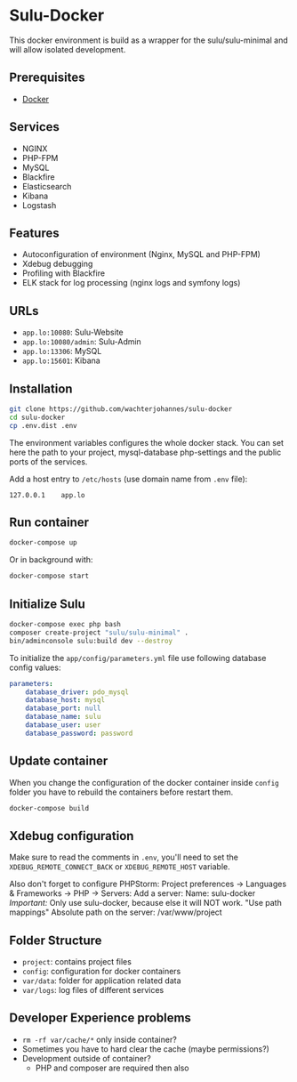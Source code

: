 # Sulu-Docker

This docker environment is build as a wrapper for the sulu/sulu-minimal and will allow isolated development.

## Prerequisites

* [Docker](https://docs.docker.com/engine/installation/)

## Services

* NGINX
* PHP-FPM
* MySQL
* Blackfire
* Elasticsearch
* Kibana
* Logstash

## Features

* Autoconfiguration of environment (Nginx, MySQL and PHP-FPM)
* Xdebug debugging
* Profiling with Blackfire
* ELK stack for log processing (nginx logs and symfony logs)

## URLs

* `app.lo:10080`: Sulu-Website
* `app.lo:10080/admin`: Sulu-Admin
* `app.lo:13306`: MySQL
* `app.lo:15601`: Kibana

## Installation

```bash
git clone https://github.com/wachterjohannes/sulu-docker
cd sulu-docker
cp .env.dist .env
```

The environment variables configures the whole docker stack. You can set here the path to your project, mysql-database php-settings and the public ports of the services.

Add a host entry to `/etc/hosts` (use domain name from `.env` file):

```
127.0.0.1    app.lo
```

## Run container

```bash
docker-compose up
```

Or in background with:

```bash
docker-compose start
```

## Initialize Sulu

```bash
docker-compose exec php bash
composer create-project "sulu/sulu-minimal" .
bin/adminconsole sulu:build dev --destroy
```

To initialize the `app/config/parameters.yml` file use following database config values:

```yml
parameters:
    database_driver: pdo_mysql
    database_host: mysql
    database_port: null
    database_name: sulu
    database_user: user
    database_password: password
```

## Update container

When you change the configuration of the docker container inside `config` folder you have to rebuild the containers before restart them.

```bash
docker-compose build
```

## Xdebug configuration

Make sure to read the comments in `.env`, you'll need to set the `XDEBUG_REMOTE_CONNECT_BACK` or `XDEBUG_REMOTE_HOST` variable.

Also don't forget to configure PHPStorm:
Project preferences -> Languages & Frameworks -> PHP -> Servers:
Add a server: 
Name: sulu-docker *Important:* Only use sulu-docker, because else it will NOT work.
"Use path mappings"
Absolute path on the server: /var/www/project

## Folder Structure

* `project`: contains project files 
* `config`: configuration for docker containers
* `var/data`: folder for application related data
* `var/logs`: log files of different services

## Developer Experience problems

* `rm -rf var/cache/*` only inside container?
* Sometimes you have to hard clear the cache (maybe permissions?)
* Development outside of container?
  - PHP and composer are required then also 
